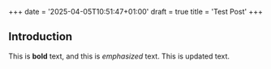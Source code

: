 +++
date = '2025-04-05T10:51:47+01:00'
draft = true
title = 'Test Post'
+++
## Introduction

This is **bold** text, and this is *emphasized* text.
This is updated text.

